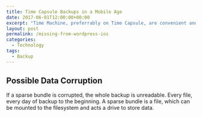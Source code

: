 ```yaml
---
title: Time Capsule Backups in a Mobile Age
date: 2017-06-01T12:00:00+00:00
excerpt: "Time Machine, preferrably on Time Capsule, are convenient and necessary but lose appeal. And they can easily be corrupted."
layout: post
permalink: /missing-from-wordpress-ios
categories:
  - Technology
tags:
  - Backup
---
```

## Possible Data Corruption

If a sparse bundle is corrupted, the whole backup is unreadable. Every file, every day of backup to the beginning. A sparse bundle is a file, which can be mounted to the filesystem and acts a drive to store data.